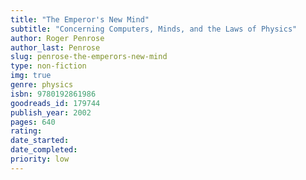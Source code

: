 ```yaml
---
title: "The Emperor's New Mind" 
subtitle: "Concerning Computers, Minds, and the Laws of Physics"
author: Roger Penrose
author_last: Penrose
slug: penrose-the-emperors-new-mind
type: non-fiction
img: true
genre: physics
isbn: 9780192861986
goodreads_id: 179744
publish_year: 2002
pages: 640
rating: 
date_started:
date_completed:
priority: low
---
```

